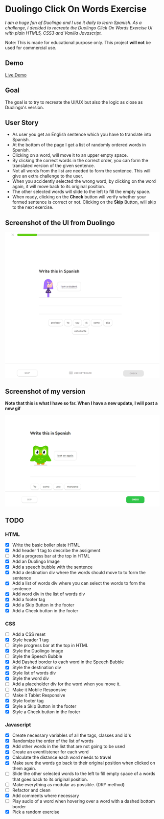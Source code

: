 # Duolingo Click On Words Exercise

_I am a huge fan of Duolingo and I use it daily to learn Spanish. As a challenge, I decided to recreate the Duolingo Click On Words Exercise UI with plain HTML5, CSS3 and Vanilla Javascript._

Note: This is made for educational purpose only. This project **will not** be used for commercial use.

## Demo

[Live Demo](https://kasratabrizi.github.io/duolingo-exercise-project/)

## Goal

The goal is to try to recreate the UI/UX but also the logic as close as Duolingo's version.

## User Story

- As user you get an English sentence which you have to translate into Spanish.
- At the bottom of the page I get a list of randomly ordered words in Spanish.
- Clicking on a word, will move it to an upper empty space.
- By clicking the correct words in the correct order, you can form the translated version of the given sentence.
- Not all words from the list are needed to form the sentence. This will give an extra challenge to the user.
- When you accidently selected the wrong word, by clicking on the word again, it will move back to its original position.
- The other selected words will slide to the left to fill the empty space.
- When ready, clicking on the **Check** button will verify whether your formed sentence is correct or not. Clicking on the **Skip** Button, will skip to the next exercise.

## Screenshot of the UI from Duolingo

![Original Duolingo UI](assets/gifs/duolingo_original.gif)

## Screenshot of my version

**Note that this is what I have so far. When I have a new update, I will post a new gif**

![Original Duolingo UI](assets/gifs/duolingo_clone_v1.gif)

## TODO

### HTML

- [x] Write the basic boiler plate HTML
- [x] Add header 1 tag to describe the assigment
- [ ] Add a progress bar at the top in HTML
- [x] Add an Duolingo Image
- [x] Add a speech bubble with the sentence
- [x] Add a destination div where the words should move to to form the sentence
- [x] Add a list of words div where you can select the words to forn the sentence
- [x] Add word div in the list of words div
- [x] Add a footer tag
- [x] Add a Skip Button in the footer
- [x] Add a Check button in the footer

### CSS

- [ ] Add a CSS reset
- [x] Style header 1 tag
- [ ] Style progress bar at the top in HTML
- [x] Style the Duolingo Image
- [ ] Style the Speech Bubble
- [x] Add Dashed border to each word in the Speech Bubble
- [x] Style the destination div
- [x] Style list of words div
- [x] Style the word div
- [ ] Add a placeholder div for the word when you move it.
- [ ] Make it Mobile Responsive
- [ ] Make it Tablet Responsive
- [x] Style footer tag
- [x] Style a Skip Button in the footer
- [x] Style a Check button in the footer

### Javascript

- [x] Create necessary variables of all the tags, classes and id's
- [x] Randomize the order of the list of words
- [x] Add other words in the list that are not going to be used
- [x] Create an eventlistener for each word
- [x] Calculate the distance each word needs to travel
- [x] Make sure the words go back to their original position when clicked on them again.
- [ ] Slide the other selected words to the left to fill empty space of a words that goes back to its original position.
- [ ] Make everything as modular as possible. (DRY method)
- [ ] Refactor and clean
- [x] Add comments where necessary
- [ ] Play audio of a word when hovering over a word with a dashed bottom border
- [x] Pick a random exercise
